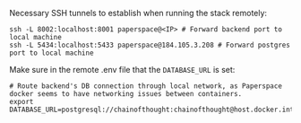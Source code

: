 Necessary SSH tunnels to establish when running the stack remotely:

```
ssh -L 8002:localhost:8001 paperspace@<IP> # Forward backend port to local machine
ssh -L 5434:localhost:5433 paperspace@184.105.3.208 # Forward postgres port to local machine
```

Make sure in the remote .env file that the `DATABASE_URL` is set:

```
# Route backend's DB connection through local network, as Paperspace docker seems to have networking issues between containers.
export DATABASE_URL=postgresql://chainofthought:chainofthought@host.docker.internal:5433/chainofthought
```
